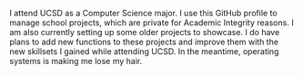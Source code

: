 I attend UCSD as a Computer Science major. I use this GitHub profile to manage school projects, which are private for Academic Integrity reasons. I am also currently setting up some older projects to showcase. I do have plans to add new functions to these projects and improve them with the new skillsets I gained while attending UCSD. In the meantime, operating systems is making me lose my hair. 
